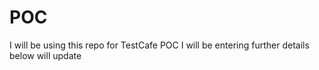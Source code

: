 # POC
I will be using this repo for TestCafe POC
I will be entering further details below
will update 
